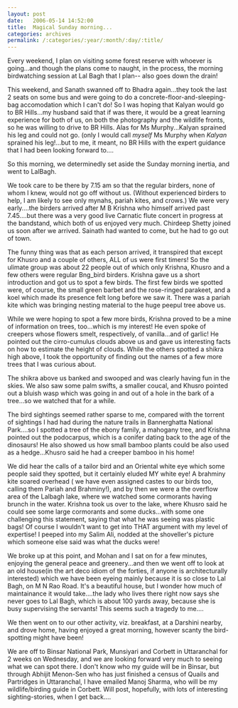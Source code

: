```yaml
---
layout: post
date:	2006-05-14 14:52:00
title:  Magical Sunday morning...
categories: archives
permalink: /:categories/:year/:month/:day/:title/
---
```

Every weekend, I plan on visiting some forest reserve with whoever is going...and though the plans come to naught, in the process, the morning birdwatching session at Lal Bagh that I plan-- also goes down the drain!

This weekend, <LJ user="Amoghavarsha"> and Sanath swanned off to Bhadra again...they took the last 2 seats on some bus and were going to do a concrete-floor-and-sleeping-bag accomodation which I can't do! So I was hoping that Kalyan would go to BR Hills...my husband said that if <LJ user="kalyan"> was there, it would be a great learning experience for both of us, on both the photography and the wildlife fronts, so he was willing to drive to BR Hills. Alas for Ms Murphy...Kalyan sprained his leg and could not go. (only I would call *myself* Ms Murphy when *Kalyan* sprained his leg!...but to me, it meant, no BR Hills with the expert guidance that I had been looking forward to....

So this morning, we determinedly set aside the Sunday morning inertia, and went to LalBagh.

<lj-cut text="read more if you are interested">

We took care to be there by 7.15 am so that the regular birders, none of whom I knew, would not go off without us. (Without experienced birders to help, I am likely to see only mynahs, pariah kites, and crows.) We were very early....the birders arrived after M B Krishna who himself arrived past 7.45....but there was a very good live Carnatic flute concert in progress at the bandstand, which both of us enjoyed very much. Chirdeep Shetty joined us soon after we arrived. Sainath had wanted to come, but he had to go out of town.

The funny thing was that as each person arrived, it transpired that except for Khusro and a couple of others, ALL of us were first timers! So the ulimate group was about 22 people out of which only Krishna, Khusro and a few others were regular Bng_bird birders. Krishna gave us a short introduction and got us to spot a few birds. The first few birds we spotted were, of course, the small green barbet and the rose-ringed parakeet, and a koel which made its presence felt long before we saw it. There was a pariah kite which was bringing nesting material to the huge peepul tree above us.

While we were hoping to spot a few more birds, Krishna proved to be a mine of information on trees, too...which is my interest! He even spoke of creepers whose flowers smelt, respectively, of vanilla...and of garlic! He pointed out the cirro-cumulus clouds above us and gave us interesting facts on how to estimate the height of clouds. While the others spotted a shikra high above, I took the opportunity of finding out the names of a few more trees that I was curious about. 

The shikra above us banked and swooped and was clearly having fun in the skies.  We also saw some palm swifts, a smaller coucal, and Khusro pointed out a bluish wasp which was going in and out of a hole in the bark of a tree...so we watched that for a while.

 The bird sightings seemed rather sparse to me, compared with the torrent of sightings I had had during the nature trails in Bannerghatta National Park....so I spotted a tree of  the ebony family, a mahogany tree, and Krishna pointed out the podocarpus, which is a conifer dating back to the age of the dinosaurs! He also showed us how small bamboo plants could be also used as a hedge...Khusro said he had a creeper bamboo in his home! 

We did hear the calls of  a tailor bird and an Oriental white eye which some people said they spotted, but it certainly eluded MY white eye! A brahminy kite soared overhead ( we have even assigned castes to our birds too, calling them Pariah and Brahminy!), and by then we were a the overflow area of the Lalbagh lake, where we watched some cormorants having brunch in the water. Krishna took us over to the lake, where Khusro said he could see some large cormorants and some ducks...with some one challenging this statement, saying that what he was seeing was plastic bags! Of course I wouldn't want to get into THAT argument with my level of expertise! I peeped into my Salim Ali, nodded at the shoveller's picture which someone else said was what the ducks were! 

We broke up at this point, and Mohan and I sat on for a few minutes, enjoying the general peace and greenery...and then we went off to look at an old house(in the art deco idiom of the forties, if anyone is architecturally interested)  which we have been eyeing mainly because it is so close to Lal Bagh, on M N Rao Road. It's a beautiful house, but I wonder how much of maintainance it would take....the lady who lives there right now says she never goes to Lal Bagh, which is about 100 yards away, because she is busy supervising the servants! This seems such a tragedy to me....

We then went on to our other activity, viz. breakfast, at a Darshini nearby, and drove home, having enjoyed a great morning, however scanty the bird-spotting might have been! 

</lj-cut>

We are off to Binsar National Park, Munsiyari and Corbett in Uttaranchal for 2 weeks on Wednesday, and we are looking forward very much to seeing what we can spot there. I don't know who my guide will be in Binsar, but through Abhijit Menon-Sen who has just finished a census of Quails and Partridges in Uttaranchal, I have emailed Manoj Sharma, who will be my wildlife/birding guide in Corbett.  Will post, hopefully, with lots of interesting sighting-stories, when I get back....
